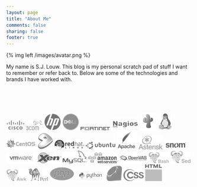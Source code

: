 ```yaml
---
layout: page
title: "About Me"
comments: false
sharing: false
footer: true
---
```

{% img left /images/avatar.png %}

My name is S.J. Louw. This blog is my personal scratch pad of stuff I want to remember or refer back to. Below are some of the technologies and brands I have worked with.
<br>
<br>
<br>
<br>
<br>

<div>
  <a href="http://www.cisco.com" target="_blank"><img src="/images/cisco-logo.png" border=0/></a>
  <a href="http://h17007.www1.hp.com/us/en/networking/index.aspx" target="_blank"><img src="/images/3com-logo.png" border=0/></a>
  <a href="http://h17007.www1.hp.com/us/en/networking/index.aspx" target="_blank"><img src="/images/hp-logo.png" border=0/></a>
  <a href="http://www.dell.com/us/business/p/networking-products" target="_blank"><img src="/images/dell-logo.png" border=0/></a>
  <a href="http://www.fortinet.com/products/fortigate/index.html" target="_blank"><img src="/images/fortinet-logo.png" border=0/></a>
  <a href="http://www.nagios.org" target="_blank"><img src="/images/nagios-logo.png" border=0/></a>
  <a href="http://www.cacti.net" target="_blank"><img src="/images/cacti-logo.png" border=0/></a>
  <a href="http://www.linux.org" target="_blank"><img src="/images/linux-logo.png" border=0/></a>
  <a href="http://www.centos.org" target="_blank"><img src="/images/centos-logo.png" border=0/></a>
  <a href="http://www.gentoo.org" target="_blank"><img src="/images/gentoo-logo.png" border=0/></a>
  <a href="http://www.redhat.com" target="_blank"><img src="/images/redhat-logo.png" border=0/></a>
  <a href="http://www.ubuntu.com" target="_blank"><img src="/images/ubuntu-logo.png" border=0/></a>
  <a href="http://www.apache.org" target="_blank"><img src="/images/apache-logo.png" border=0/></a>
  <a href="http://www.asterisk.org" target="_blank"><img src="/images/asterisk-logo.png" border=0/></a>
  <a href="http://www.snom.com" target="_blank"><img src="/images/snom-logo.png" border=0/></a>
  <a href="http://www.vmware.com" target="_blank"><img src="/images/vmware-logo.png" border=0/></a>
  <a href="http://www.xenproject.org" target="_blank"><img src="/images/xen-logo.png" border=0/></a>
  <a href="http://www.mysql.com" target="_blank"><img src="/images/mysql-logo.png" border=0/></a>
  <a href="http://aws.amazon.com" target="_blank"><img src="/images/aws-logo.png" border=0/></a>
  <a href="http://www.openvas.org" target="_blank"><img src="/images/openvas-logo.png" border=0/></a>
  <a href="http://www.gnu.org/software/bash/" target="_blank"><img src="/images/bash-logo.png" border=0/></a>
  <a href="http://www.gnu.org/software/sed/manual/" target="_blank"><img src="/images/sed-logo.png" border=0/></a>
  <a href="http://www.gnu.org/software/gawk/manual/" target="_blank"><img src="/images/awk-logo.png" border=0/></a>
  <a href="http://www.perl.org" target="_blank"><img src="/images/perl-logo.png" border=0/></a>
  <a href="http://php.net" target="_blank"><img src="/images/php-logo.png" border=0/></a>
  <a href="http://www.python.org" target="_blank"><img src="/images/python-logo.png" border=0/></a>
  <a href="https://www.ruby-lang.org" target="_blank"><img src="/images/ruby-logo.png" border=0/></a>
  <a href="http://en.wikipedia.org/wiki/Cascading_Style_Sheets" target="_blank"><img src="/images/css-logo.png" border=0/></a>
  <a href="http://en.wikipedia.org/wiki/HTML" target="_blank"><img src="/images/html-logo.png" border=0/></a>
</div>
